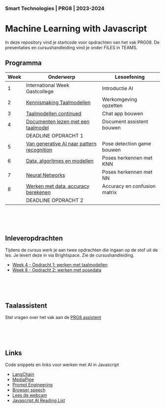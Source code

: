 ### Smart Technologies | PRG8 | 2023-2024

# Machine Learning with Javascript

In deze repository vind je startcode voor opdrachten van het vak PRG08. De presentaties en cursushandleiding vind je onder FILES in TEAMS. 

## Programma

| Week | Onderwerp | Lesoefening | 
|------|---------|----------|
| 1 | International Week Gastcollege | Introductie AI | 
| 2 | [Kennismaking Taalmodellen](./week2) | Werkomgeving opzetten |
| 3 | [Taalmodellen continued](./week3) | Chat app bouwen | 
| 4 | [Documenten lezen met een taalmodel](./week4) | Document assistent bouwen |
|   | DEADLINE OPDRACHT 1 |
| 5 | [Van generative AI naar pattern recognition](./week5) | Pose detection game bouwen | 
| 6 | [Data, algoritmes en modellen](./week6) | Poses herkennen met KNN | 
| 7 | [Neural Networks](./week7) | Poses herkennen met NN | 
| 8 | [Werken met data, accuracy berekenen](./week8) | Accuracy en confusion matrix | 
|   | DEADLINE OPDRACHT 2 |

<br>
<br>
<br>

## Inleveropdrachten

Tijdens de cursus werk je aan twee opdrachten die ingaan op de stof uit de les. Je levert deze in via Brightspace. Zie de cursushandleiding.

- [Week 4 - Opdracht 1: werken met taalmodellen](./opdracht1.md)
- [Week 8 - Opdracht 2: werken met posedata](./opdracht2.md)

<br>
<br>
<br>

## Taalassistent

Stel vragen over het vak aan de [PRG8 assistent](https://ai-assistent-mu.vercel.app)

<br>
<br>
<br>

## Links

Code snippets en links voor werken met AI in Javascript

- [LangChain](https://js.langchain.com/docs/get_started/quickstart)
- [MediaPipe](https://mediapipe-studio.webapps.google.com/home)
- [Prompt Engineering](https://platform.openai.com/docs/guides/prompt-engineering)
- [Browser speech](./snippets/speech.md)
- [Lees de webcam](./snippets/camera.md)
- [Javascript AI Reading List](https://github.com/HR-CMGT/Javascript-Machine-Learning)
